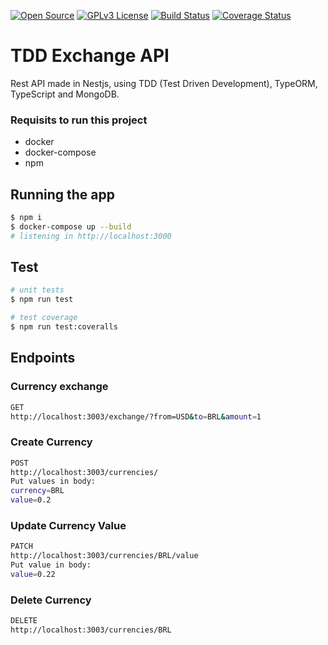 [![Open Source](https://badges.frapsoft.com/os/v1/open-source.svg?v=103)](https://opensource.org/)
[![GPLv3 License](https://img.shields.io/badge/License-GPL%20v3-yellow.svg)](https://opensource.org/licenses/)
[![Build Status](https://travis-ci.com/williamkoller/tdd-exchange-api.svg?branch=main)](https://travis-ci.com/williamkoller/tdd-exchange-api)
[![Coverage Status](https://coveralls.io/repos/github/williamkoller/tdd-exchange-api/badge.svg?branch=main)](https://coveralls.io/github/williamkoller/tdd-exchange-api?branch=main)

# **TDD Exchange API**

Rest API made in Nestjs, using TDD (Test Driven Development), TypeORM, TypeScript and MongoDB.

### Requisits to run this project

- docker
- docker-compose
- npm 

## Running the app

```bash
$ npm i 
$ docker-compose up --build
# listening in http://localhost:3000
```

## Test

```bash
# unit tests
$ npm run test

# test coverage
$ npm run test:coveralls
```


## Endpoints

### Currency exchange

```bash
GET
http://localhost:3003/exchange/?from=USD&to=BRL&amount=1
```


### Create Currency

```bash
POST
http://localhost:3003/currencies/
Put values in body:
currency=BRL
value=0.2
```


### Update Currency Value

```bash
PATCH
http://localhost:3003/currencies/BRL/value
Put value in body:
value=0.22
```

### Delete Currency

```bash
DELETE
http://localhost:3003/currencies/BRL
```
